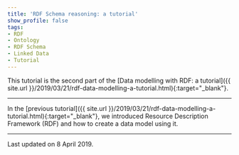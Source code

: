 ```yaml
---
title: 'RDF Schema reasoning: a tutorial'
show_profile: false
tags:
- RDF
- Ontology
- RDF Schema
- Linked Data
- Tutorial
---
```


This tutorial is the second part of the [Data modelling with RDF: a tutorial]({{ site.url }}/2019/03/21/rdf-data-modelling-a-tutorial.html){:target="_blank"}.

<hr class="col-xs-12">

In the [previous tutorial]({{ site.url }}/2019/03/21/rdf-data-modelling-a-tutorial.html){:target="_blank"}, we introduced Resource Description Framework (RDF) and how to create a data model using it. 

<!-- RDF is a universal data format which is very useful  -->






<hr class="col-xs-12">
Last updated on 8 April 2019.

